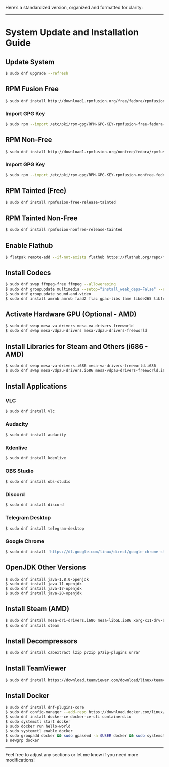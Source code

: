 Here’s a standardized version, organized and formatted for clarity:

---

# System Update and Installation Guide

## Update System
```bash
$ sudo dnf upgrade --refresh
```

## RPM Fusion Free
```bash
$ sudo dnf install http://download1.rpmfusion.org/free/fedora/rpmfusion-free-release-40.noarch.rpm
```

### Import GPG Key
```bash
$ sudo rpm --import /etc/pki/rpm-gpg/RPM-GPG-KEY-rpmfusion-free-fedora-40
```

## RPM Non-Free
```bash
$ sudo dnf install http://download1.rpmfusion.org/nonfree/fedora/rpmfusion-nonfree-release-40.noarch.rpm
```

### Import GPG Key
```bash
$ sudo rpm --import /etc/pki/rpm-gpg/RPM-GPG-KEY-rpmfusion-nonfree-fedora-40
```

## RPM Tainted (Free)
```bash
$ sudo dnf install rpmfusion-free-release-tainted
```

## RPM Tainted Non-Free
```bash
$ sudo dnf install rpmfusion-nonfree-release-tainted
```

## Enable Flathub
```bash
$ flatpak remote-add --if-not-exists flathub https://flathub.org/repo/flathub.flatpakrepo
```

## Install Codecs
```bash
$ sudo dnf swap ffmpeg-free ffmpeg --allowerasing
$ sudo dnf groupupdate multimedia --setop="install_weak_deps=False" --exclude=PackageKit-gstreamer-plugin
$ sudo dnf groupupdate sound-and-video
$ sudo dnf install amrnb amrwb faad2 flac gpac-libs lame libde265 libfc14audiodecoder mencoder x264 x265
```

## Activate Hardware GPU (Optional - AMD)
```bash
$ sudo dnf swap mesa-va-drivers mesa-va-drivers-freeworld
$ sudo dnf swap mesa-vdpau-drivers mesa-vdpau-drivers-freeworld
```

## Install Libraries for Steam and Others (i686 - AMD)
```bash
$ sudo dnf swap mesa-va-drivers.i686 mesa-va-drivers-freeworld.i686
$ sudo dnf swap mesa-vdpau-drivers.i686 mesa-vdpau-drivers-freeworld.i686
```

## Install Applications
### VLC
```bash
$ sudo dnf install vlc
```
### Audacity
```bash
$ sudo dnf install audacity
```
### Kdenlive
```bash
$ sudo dnf install kdenlive
```
### OBS Studio
```bash
$ sudo dnf install obs-studio
```
### Discord
```bash
$ sudo dnf install discord
```
### Telegram Desktop
```bash
$ sudo dnf install telegram-desktop
```
### Google Chrome
```bash
$ sudo dnf install 'https://dl.google.com/linux/direct/google-chrome-stable_current_x86_64.rpm'
```

## OpenJDK Other Versions
```bash
$ sudo dnf install java-1.8.0-openjdk
$ sudo dnf install java-11-openjdk
$ sudo dnf install java-17-openjdk
$ sudo dnf install java-20-openjdk
```

## Install Steam (AMD)
```bash
$ sudo dnf install mesa-dri-drivers.i686 mesa-libGL.i686 xorg-x11-drv-amdgpu
$ sudo dnf install steam
```

## Install Decompressors
```bash
$ sudo dnf install cabextract lzip p7zip p7zip-plugins unrar
```

## Install TeamViewer
```bash
$ sudo dnf install https://download.teamviewer.com/download/linux/teamviewer.x86_64.rpm
```

## Install Docker
```bash
$ sudo dnf install dnf-plugins-core
$ sudo dnf config-manager --add-repo https://download.docker.com/linux/fedora/docker-ce.repo
$ sudo dnf install docker-ce docker-ce-cli containerd.io
$ sudo systemctl start docker
$ sudo docker run hello-world
$ sudo systemctl enable docker
$ sudo groupadd docker && sudo gpasswd -a $USER docker && sudo systemctl restart docker
$ newgrp docker
```

---

Feel free to adjust any sections or let me know if you need more modifications!
